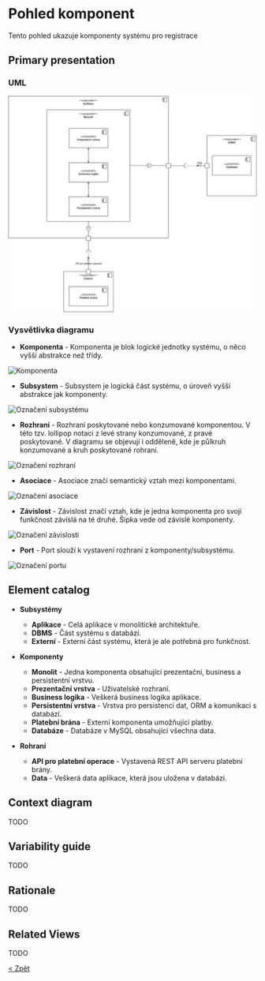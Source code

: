 # Pohled komponent

Tento pohled ukazuje komponenty systému pro registrace

## Primary presentation

### UML

![Diagram komponent](https://github.com/michaelslavev/4IT575-seminarni-prace/blob/6c99746569b72b512de98eee781bb2a15e580592/Monolit/assets/Monolit_component-diagram.jpg "Diagram komponent")

### Vysvětlivka diagramu

- **Komponenta** - Komponenta je blok logické jednotky systému, o něco vyšší abstrakce než třídy.

<img src="https://github.com/michaelslavev/4IT575-seminarni-prace/blob/6c99746569b72b512de98eee781bb2a15e580592/Monolit/assets/prvky-diagram%C5%AF/Component.jpg" alt="Komponenta" width="200"/>

- **Subsystem** - Subsystem je logická část systému, o úroveň vyšší abstrakce jak komponenty.

<img src="https://github.com/michaelslavev/4IT575-seminarni-prace/blob/6c99746569b72b512de98eee781bb2a15e580592/Monolit/assets/prvky-diagram%C5%AF/Subsystem_app.jpg" alt="Označení subsystému" width="200"/>

- **Rozhraní** - Rozhraní poskytované nebo konzumované komponentou. V této tzv. lollipop notaci z levé strany konzumované, z pravé poskytované. V diagramu se objevují i odděleně, kde je půlkruh konzumované a kruh poskytované rohraní.

<img src="https://github.com/michaelslavev/4IT575-seminarni-prace/blob/6c99746569b72b512de98eee781bb2a15e580592/Monolit/assets/prvky-diagram%C5%AF/Interface_empty.jpg" alt="Označení rozhraní" width="100"/>

- **Asociace** - Asociace značí semantický vztah mezi komponentami.

<img src="https://github.com/michaelslavev/4IT575-seminarni-prace/blob/34c5a0e14131c9ad59a4973c251e47fa75ead01f/Monolit/assets/prvky-diagram%C5%AF/Line.jpg" alt="Označení asociace" width="30"/>

- **Závislost** - Závislost značí vztah, kde je jedna komponenta pro svojí funkčnost závislá na té druhé. Šipka vede od závislé komponenty.

<img src="https://github.com/michaelslavev/4IT575-seminarni-prace/blob/34c5a0e14131c9ad59a4973c251e47fa75ead01f/Monolit/assets/prvky-diagram%C5%AF/Dependency.jpg" alt="Označení závislosti" width="100"/>

- **Port** - Port slouží k vystavení rozhraní z komponenty/subsystému.

<img src="https://github.com/michaelslavev/4IT575-seminarni-prace/blob/34c5a0e14131c9ad59a4973c251e47fa75ead01f/Monolit/assets/prvky-diagram%C5%AF/Port.jpg" alt="Označení portu" width="100"/>

## Element catalog

- **Subsystémy**

  - **Aplikace** - Celá aplikace v monolitické architektuře.
  - **DBMS** - Část systému s databází.
  - **Externí** - Externí část systému, která je ale potřebná pro funkčnost.

- **Komponenty**

  - **Monolit** - Jedna komponenta obsahující prezentační, business a persistentní vrstvu.
  - **Prezentační vrstva** - Uživatelské rozhraní.
  - **Business logika** - Veškerá business logika aplikace.
  - **Persistentní vrstva** - Vrstva pro persistenci dat, ORM a komunikaci s databází.
  - **Platební brána** - Externí komponenta umožňující platby.
  - **Databáze** - Databáze v MySQL obsahující všechna data.

- **Rohraní**

  - **API pro platební operace** - Vystavená REST API serveru platební brány.
  - **Data** - Veškerá data aplikace, která jsou uložena v databázi.

## Context diagram

TODO

## Variability guide

TODO

## Rationale

TODO

## Related Views

TODO

[< Zpět](../../ "Zpět do adresáře Monolit")
